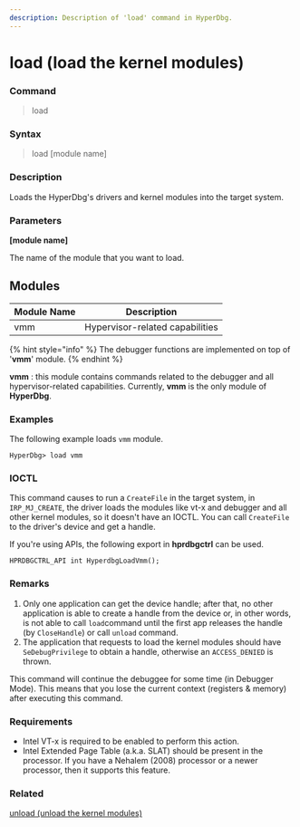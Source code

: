 ```yaml
---
description: Description of 'load' command in HyperDbg.
---
```


# load (load the kernel modules)

### Command

> load

### Syntax

> load \[module name]

### Description

Loads the HyperDbg's drivers and kernel modules into the target system.

### Parameters

**\[module name]**

The name of the module that you want to load.

## Modules

| Module Name | Description                     |
| ----------- | ------------------------------- |
| vmm         | Hypervisor-related capabilities |

{% hint style="info" %}
The debugger functions are implemented on top of '**vmm**' module.
{% endhint %}

**vmm** : this module contains commands related to the debugger and all hypervisor-related capabilities. Currently, **vmm** is the only module of **HyperDbg**.

### Examples

The following example loads `vmm` module.

```
HyperDbg> load vmm
```

### IOCTL

This command causes to run a `CreateFile` in the target system, in `IRP_MJ_CREATE`, the driver loads the modules like vt-x and debugger and all other kernel modules, so it doesn't have an IOCTL. You can call `CreateFile` to the driver's device and get a handle.

If you're using APIs, the following export in **hprdbgctrl** can be used.

```
HPRDBGCTRL_API int HyperdbgLoadVmm();
```

### Remarks

1. Only one application can get the device handle; after that, no other application is able to create a handle from the device or, in other words, is not able to call `load`command until the first app releases the handle (by `CloseHandle`) or call `unload` command.
2. The application that requests to load the kernel modules should have `SeDebugPrivilege` to obtain a handle, otherwise an `ACCESS_DENIED` is thrown.

This command will continue the debuggee for some time (in Debugger Mode). This means that you lose the current context (registers & memory) after executing this command.

### Requirements

* Intel VT-x is required to be enabled to perform this action.
* Intel Extended Page Table (a.k.a. SLAT) should be present in the processor. If you have a Nehalem (2008) processor or a newer processor, then it supports this feature.

### Related

[unload (unload the kernel modules)](https://docs.hyperdbg.org/commands/debugging-commands/unload)
